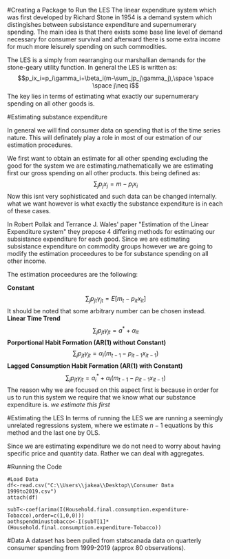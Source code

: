 #Creating a Package to Run the LES
The linear expenditure system which was first developed by Richard Stone in 1954 is a demand system which distingishes between subsistance
expenditure and supernumerary spending. The main idea is that there exists some base line level of demand necessary for consumer survival and afterward there is some extra income for much more leisurely spending on such commodities.

The LES is a simply from rearranging our marshallian demands for the stone-geary utility function. In general the LES is written as:
$$p_ix_i=p_i\gamma_i+\beta_i(m-\sum_jp_j\gamma_j),\space \space \space j\neq i$$
The key lies in terms of estimating what exactly our supernumerary spending on all other goods is.

#Estimating substance expenditure

In general we will find consumer data on spending that is of the time series nature. This will definately play a role in most of our estmation of our estimation procedures.

We first want to obtain an estimate for all other spending excluding the good for the system we are estimating.mathematically we are estimating first our gross spending on all other products. this being defined as:
$$\sum_jp_jx_j=m-p_ix_i$$
Now this isnt very sophisticated and such data can be changed internally. what we want however is what exactly the substance expenditure is in each of these cases.

In Robert Pollak and Terrance J. Wales' paper "Estimation of the Linear Expenditure system" they propose 4 differing methods for estimating our subsistance expenditure for each good. Since we are estimating subsistance expenditure on commodity groups however we are going to modify the estimation proceedures to be for substance spending on all other income.

The estimation proceedures are the following:

**Constant**
$$\sum_{j}p_{jt}\gamma_{jt}=E[m_t-p_{it}x_{it}]$$
It should be noted that some arbitrary number can be chosen instead. 
**Linear Time Trend**
$$\sum_{j}p_{jt}\gamma_{jt}=a^*+\alpha_{it}$$
**Porportional Habit Formation (AR(1) without Constant)**
$$\sum_{j}p_{jt}\gamma_{jt}=\alpha_i(m_{t-1}-p_{it-1}x_{it-1})$$
**Lagged Consumption Habit Formation (AR(1) with Constant)**
$$\sum_{j}p_{jt}\gamma_{jt}=a_i^*+\alpha_i(m_{t-1}-p_{it-1}x_{it-1})$$
The reason why we are focused on this aspect first is because in order for us to run this system we require that we know what our substance expenditure is. *we estimate this first*

#Estimating the LES
In terms of running the LES we are running a seemingly unrelated regressions system, where we estimate $n-1$ equations by this method and the last one by OLS.

Since we are estimating expenditure we do not need to worry about having specific price and quantity data. Rather we can deal with aggregates.

#Running the Code
```{r}
#Load Data
df<-read.csv("C:\\Users\\jakea\\Desktop\\Consumer Data 1999to2019.csv")
attach(df)
```

```{r}
subT<-coef(arima(I(Household.final.consumption.expenditure-Tobacco),order=c(1,0,0)))
aothspendminustobacco<-I(subT[1]*(Household.final.consumption.expenditure-Tobacco))
```


#Data
A dataset has been pulled from statscanada data on quarterly consumer spending from 1999-2019 (approx 80 observations).

